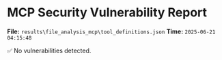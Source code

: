 # MCP Security Vulnerability Report
**File:** `results\file_analysis_mcp\tool_definitions.json`
**Time:** `2025-06-21 04:15:48`

✅ No vulnerabilities detected.